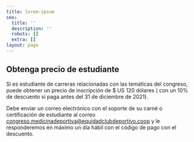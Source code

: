 ```yaml
---
title: lorem-ipsum
seo:
  title: ''
  description: ''
  robots: []
  extra: []
layout: page
---
```

## Obtenga precio de estudiante

Si es estudiante de carreras relacionadas con las temáticas del congreso, puede obtener un precio de inscripción de $ US 120 dólares ( con un 10% de descuento si paga antes del 31 de diciembre de 2021).

Debe enviar un correo electrónico con el soporte de su carné o certificación de estudiante al correo congreso.medicinadeportiva@equidadclubdeportivo.coop y le responderemos en máximo un día hábil con el código de pago con el descuento.
